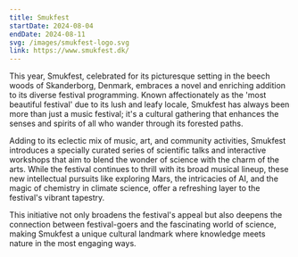 ```yaml
---
title: Smukfest
startDate: 2024-08-04
endDate: 2024-08-11
svg: /images/smukfest-logo.svg
link: https://www.smukfest.dk/
---
```

This year, Smukfest, celebrated for its picturesque setting in the beech woods of Skanderborg, Denmark, embraces a novel and enriching addition to its diverse festival programming. Known affectionately as the 'most beautiful festival' due to its lush and leafy locale, Smukfest has always been more than just a music festival; it's a cultural gathering that enhances the senses and spirits of all who wander through its forested paths.

Adding to its eclectic mix of music, art, and community activities, Smukfest introduces a specially curated series of scientific talks and interactive workshops that aim to blend the wonder of science with the charm of the arts. While the festival continues to thrill with its broad musical lineup, these new intellectual pursuits like exploring Mars, the intricacies of AI, and the magic of chemistry in climate science, offer a refreshing layer to the festival's vibrant tapestry.

This initiative not only broadens the festival's appeal but also deepens the connection between festival-goers and the fascinating world of science, making Smukfest a unique cultural landmark where knowledge meets nature in the most engaging ways.
